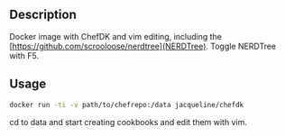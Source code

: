 ## Description
Docker image with ChefDK and vim editing, including the [https://github.com/scrooloose/nerdtree](NERDTree).
Toggle NERDTree with F5.   

## Usage

```bash
docker run -ti -v path/to/chefrepo:/data jacqueline/chefdk
```

cd to data and start creating cookbooks and edit them with vim.

